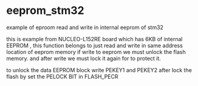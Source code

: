 # eeprom_stm32
example of eproom read and write in internal eeprom of stm32 


this is example from NUCLEO-L152RE board which has 6KB of internal EEPROM , this function belongs to just read and write in same address location of eeprom memory
if write to eeprom we must unlock the flash memory. and after write we must lock it again for to protect it.

to unlock the data EEPROM block 
  write PEKEY1 and PEKEY2
after lock the flash by set the PELOCK BIT in FLASH_PECR
